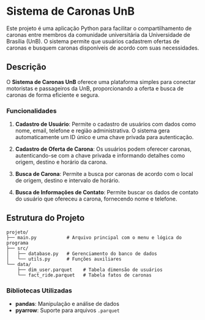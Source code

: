 # Sistema de Caronas UnB

Este projeto é uma aplicação Python para facilitar o compartilhamento de caronas entre membros da comunidade universitária da Universidade de Brasília (UnB). O sistema permite que usuários cadastrem ofertas de caronas e busquem caronas disponíveis de acordo com suas necessidades.

## Descrição

O **Sistema de Caronas UnB** oferece uma plataforma simples para conectar motoristas e passageiros da UnB, proporcionando a oferta e busca de caronas de forma eficiente e segura.

### Funcionalidades

1. **Cadastro de Usuário**: Permite o cadastro de usuários com dados como nome, email, telefone e região administrativa. O sistema gera automaticamente um ID único e uma chave privada para autenticação.

2. **Cadastro de Oferta de Carona**: Os usuários podem oferecer caronas, autenticando-se com a chave privada e informando detalhes como origem, destino e horário da carona.

3. **Busca de Carona**: Permite a busca por caronas de acordo com o local de origem, destino e intervalo de horário.

4. **Busca de Informações de Contato**: Permite buscar os dados de contato do usuário que ofereceu a carona, fornecendo nome e telefone.

## Estrutura do Projeto

```
projeto/
├── main.py           # Arquivo principal com o menu e lógica do programa
├── src/
│   ├── database.py   # Gerenciamento do banco de dados
│   └── utils.py      # Funções auxiliares
└── data/
    ├── dim_user.parquet    # Tabela dimensão de usuários
    └── fact_ride.parquet   # Tabela fatos de caronas
```

### Bibliotecas Utilizadas

- **pandas**: Manipulação e análise de dados
- **pyarrow**: Suporte para arquivos `.parquet`



